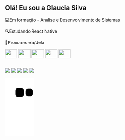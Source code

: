 ## Olá! Eu sou a Glaucia Silva
💻Em formação - Analise e Desenvolvimento de Sistemas

🔍Estudando React Native

👧Pronome: ela/dela

<div>
 <img aling="center" height="30" width="40" src="https://cdn.jsdelivr.net/gh/devicons/devicon/icons/javascript/javascript-original.svg" />
 <img aling="center" height="30" width="40" src="https://cdn.jsdelivr.net/gh/devicons/devicon/icons/html5/html5-original.svg" />
 <img aling="center" height="30" width="40" src="https://cdn.jsdelivr.net/gh/devicons/devicon/icons/react/react-original.svg" />
 <img aling="center" height="30" width="40" src="https://cdn.jsdelivr.net/gh/devicons/devicon/icons/vscode/vscode-original.svg" />
 <img aling="center" height="30" width="40" src="https://cdn.jsdelivr.net/gh/devicons/devicon/icons/python/python-original.svg" />
</div>

##

<div>
  <a href="" target="_blank"><img src="https://img.shields.io/badge/WhatsApp-25D366?style=for-the-badge&logo=whatsapp&logoColor=white" target="blank"></a>
  <a href="www.linkedin.com/in/glaucia-silva-dev" target="_blank"><img src="https://img.shields.io/badge/LinkedIn-0077B5?style=for-the-badge&logo=linkedin&logoColor=white" target="blank"></a>
  <a href="https://instagram.com/silvagla?utm_source=qr&igshid=ZDc4ODBmNjlmNQ%3D%3D" target="_blank"><img src="https://img.shields.io/badge/Instagram-E4405F?style=for-the-badge&logo=instagram&logoColor=white" target="blank"></a>
  <a href="https://discord.gg/PpHJRWma" target="_blank"><img src="https://img.shields.io/badge/Discord-7289DA?style=for-the-badge&logo=discord&logoColor=white" target="blank"></a>
  <img src="https://img.shields.io/badge/Gmail-D14836?style=for-the-badge&logo=gmail&logoColor=white" />
  
</div>


![Snake animation](https://github.com/Glaucia-Silva/Glaucia-Silva/blob/output/github-contribution-grid-snake.svg)
          
          
